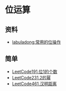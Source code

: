 # 位运算
## 资料
- [labuladong:常用的位操作](https://labuladong.gitbook.io/algo/suan-fa-si-wei-xi-lie/chang-yong-de-wei-cao-zuo)

## 简单
- [LeetCode191.位1的个数](docs/LeetCode191.位1的个数.md)
- [LeetCode231.2的幂](docs/LeetCode231.2的幂.md)
- [LeetCode461.汉明距离](docs/LeetCode461.汉明距离.md)